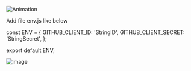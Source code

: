 ![Animation](https://user-images.githubusercontent.com/25160664/137745358-ee99b31e-b1e9-40ce-9203-6a1d2441ecfd.gif)

Add file env.js like below 

const ENV = {
  GITHUB_CLIENT_ID: 'StringID',
  GITHUB_CLIENT_SECRET: 'StringSecret',
};

export default ENV;

![image](https://user-images.githubusercontent.com/25160664/137750498-bc92ecc6-61df-4411-8ff0-a739b441b5fd.png)

